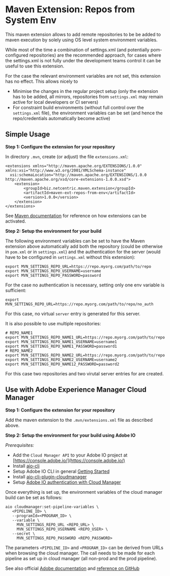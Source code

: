 # Maven Extension: Repos from System Env

This maven extension allows to add remote repositories to be be added to maven execution by solely using OS level system environment variables. 

While most of the time a combination of settings.xml (and potentially pom-configured repositories) are the recommended approach, for cases where the settings.xml is not fully under the development teams control it can be useful to use this extension. 

For the case the relevant environment variables are not set, this extension has no effect. This allows nicely to 

* Minimise the changes in the regular project setup (only the extension has to be added, all mirrors, repositories from `settings.xml` may remain active for local developers or CI servers)
* For constraint build environments (without full control over the `settings.xml` file), the environment variables can be set (and hence the repo/credentials automatically become active)

## Simple Usage

**Step 1: Configure the extension for your repository**

In directory `.mvn`, create (or adjust) the file `extensions.xml`:

```
<extensions xmlns="http://maven.apache.org/EXTENSIONS/1.0.0" xmlns:xsi="http://www.w3.org/2001/XMLSchema-instance"
  xsi:schemaLocation="http://maven.apache.org/EXTENSIONS/1.0.0 http://maven.apache.org/xsd/core-extensions-1.0.0.xsd">
    <extension>
        <groupId>biz.netcentric.maven.extension</groupId>
        <artifactId>maven-ext-repos-from-env</artifactId>
        <version>1.0.0</version>
    </extension>
</extensions>

```
See [Maven documentation](https://maven.apache.org/configure.html#mvn-folder) for reference on how extensions can be activated.

**Step 2: Setup the environment for your build**

The following environment variables can be set to have the Maven extension above automatically add both the repository (could be otherwise in `pom.xml` or in `settings.xml`) and the authentication for the server (would have to be configured in `settings.xml` without this extension):

```
export MVN_SETTINGS_REPO_URL=https://repo.myorg.com/path/to/repo
export MVN_SETTINGS_REPO_USERNAME=username
export MVN_SETTINGS_REPO_PASSWORD=password
```

For the case no authentication is necessary, setting only one env variable is sufficient:

```
export MVN_SETTINGS_REPO_URL=https://repo.myorg.com/path/to/repo/no_auth
```

For this case, no virtual `server` entry is generated for this server.

It is also possible to use multiple repositories:

```
# REPO_NAME1
export MVN_SETTINGS_REPO_NAME1_URL=https://repo.myorg.com/path/to/repo
export MVN_SETTINGS_REPO_NAME1_USERNAME=username1
export MVN_SETTINGS_REPO_NAME1_PASSWORD=password1
# REPO_NAME2
export MVN_SETTINGS_REPO_NAME2_URL=https://repo.myorg.com/path/to/repo
export MVN_SETTINGS_REPO_NAME2_USERNAME=username2
export MVN_SETTINGS_REPO_NAME12_PASSWORD=password2
```
For this case two repositories and two virutal server entries for are created.

## Use with Adobe Experience Manager Cloud Manager

**Step 1: Configure the extension for your repository**

Add the maven extension to the `.mvn/extensions.xml` file as described above.

**Step 2: Setup the environment for your build using Adobe IO**

*Prerequisites:*

* Add the `Cloud Manager API` to your Adobe IO project at [https://console.adobe.io/](https://console.adobe.io/)
* Install [aio-cli](https://github.com/adobe/aio-cli/blob/master/README.md#usage)
* Setup Adobe IO CLI in general [Getting Started](https://www.adobe.io/apis/experienceplatform/project-firefly/docs.html#!AdobeDocs/project-firefly/master/getting_started/setup.md)
* Install [aio-cli-plugin-cloudmanager](https://github.com/adobe/aio-cli-plugin-cloudmanager#installation)
* Setup [Adobe IO authentication with Cloud Manager](https://github.com/adobe/aio-cli-plugin-cloudmanager#authentication)

Once everything is set up, the environment variables of the cloud manager build can be set as follows:

```
aio cloudmanager:set-pipeline-variables \
   <PIPELINE_ID> \
   --programId=<PROGRAM_ID> \
   --variable \
     MVN_SETTINGS_REPO_URL <REPO_URL> \
     MVN_SETTINGS_REPO_USERNAME <REPO_USER> \
   --secret \
     MVN_SETTINGS_REPO_PASSWORD <REPO_PASSWORD>  
```

The parameters `<PIPELINE_ID>` and `<PROGRAM_ID>` can be derived from URLs when browsing the cloud manager. The call needs to be made for each pipeline as set up in cloud manager (all non-prod and the prod pipeline).

See also official [Adobe documentation](https://docs.adobe.com/content/help/en/experience-manager-cloud-service/onboarding/getting-access/creating-aem-application-project.html#pipeline-variables) and [reference on GitHub](https://github.com/adobe/aio-cli-plugin-cloudmanager#aio-cloudmanagerset-pipeline-variables-pipelineid)
